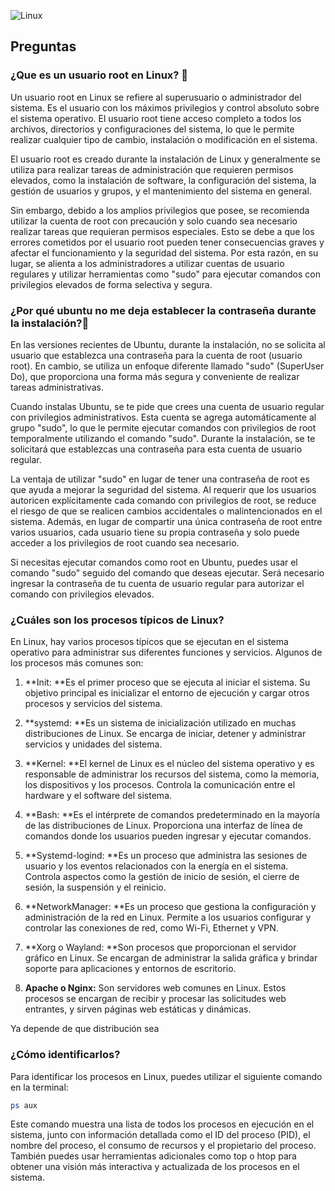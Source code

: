 ![Linux](https://i.ibb.co/XSkLLj5/linux.png "Linux")
## Preguntas
### ¿Que es un usuario root en Linux? 🐧
Un usuario root en Linux se refiere al superusuario o administrador del sistema. Es el usuario con los máximos privilegios y control absoluto sobre el sistema operativo. El usuario root tiene acceso completo a todos los archivos, directorios y configuraciones del sistema, lo que le permite realizar cualquier tipo de cambio, instalación o modificación en el sistema.

El usuario root es creado durante la instalación de Linux y generalmente se utiliza para realizar tareas de administración que requieren permisos elevados, como la instalación de software, la configuración del sistema, la gestión de usuarios y grupos, y el mantenimiento del sistema en general.

Sin embargo, debido a los amplios privilegios que posee, se recomienda utilizar la cuenta de root con precaución y solo cuando sea necesario realizar tareas que requieran permisos especiales. Esto se debe a que los errores cometidos por el usuario root pueden tener consecuencias graves y afectar el funcionamiento y la seguridad del sistema. Por esta razón, en su lugar, se alienta a los administradores a utilizar cuentas de usuario regulares y utilizar herramientas como "sudo" para ejecutar comandos con privilegios elevados de forma selectiva y segura.

### ¿Por qué ubuntu no me deja establecer la contraseña durante la instalación?📱 
En las versiones recientes de Ubuntu, durante la instalación, no se solicita al usuario que establezca una contraseña para la cuenta de root (usuario root). En cambio, se utiliza un enfoque diferente llamado "sudo" (SuperUser Do), que proporciona una forma más segura y conveniente de realizar tareas administrativas.

Cuando instalas Ubuntu, se te pide que crees una cuenta de usuario regular con privilegios administrativos. Esta cuenta se agrega automáticamente al grupo "sudo", lo que le permite ejecutar comandos con privilegios de root temporalmente utilizando el comando "sudo". Durante la instalación, se te solicitará que establezcas una contraseña para esta cuenta de usuario regular.

La ventaja de utilizar "sudo" en lugar de tener una contraseña de root es que ayuda a mejorar la seguridad del sistema. Al requerir que los usuarios autoricen explícitamente cada comando con privilegios de root, se reduce el riesgo de que se realicen cambios accidentales o malintencionados en el sistema. Además, en lugar de compartir una única contraseña de root entre varios usuarios, cada usuario tiene su propia contraseña y solo puede acceder a los privilegios de root cuando sea necesario.

Si necesitas ejecutar comandos como root en Ubuntu, puedes usar el comando "sudo" seguido del comando que deseas ejecutar. Será necesario ingresar la contraseña de tu cuenta de usuario regular para autorizar el comando con privilegios elevados.

### ¿Cuáles son los procesos típicos de Linux?
En Linux, hay varios procesos típicos que se ejecutan en el sistema operativo para administrar sus diferentes funciones y servicios. Algunos de los procesos más comunes son:

1. **Init: **Es el primer proceso que se ejecuta al iniciar el sistema. Su objetivo principal es inicializar el entorno de ejecución y cargar otros procesos y servicios del sistema.

3. **systemd: **Es un sistema de inicialización utilizado en muchas distribuciones de Linux. Se encarga de iniciar, detener y administrar servicios y unidades del sistema.

5. **Kernel: **El kernel de Linux es el núcleo del sistema operativo y es responsable de administrar los recursos del sistema, como la memoria, los dispositivos y los procesos. Controla la comunicación entre el hardware y el software del sistema.

7. **Bash: **Es el intérprete de comandos predeterminado en la mayoría de las distribuciones de Linux. Proporciona una interfaz de línea de comandos donde los usuarios pueden ingresar y ejecutar comandos.

9. **Systemd-logind: **Es un proceso que administra las sesiones de usuario y los eventos relacionados con la energía en el sistema. Controla aspectos como la gestión de inicio de sesión, el cierre de sesión, la suspensión y el reinicio.

11. **NetworkManager: **Es un proceso que gestiona la configuración y administración de la red en Linux. Permite a los usuarios configurar y controlar las conexiones de red, como Wi-Fi, Ethernet y VPN.

13. **Xorg o Wayland: **Son procesos que proporcionan el servidor gráfico en Linux. Se encargan de administrar la salida gráfica y brindar soporte para aplicaciones y entornos de escritorio.

15. **Apache o Nginx:** Son servidores web comunes en Linux. Estos procesos se encargan de recibir y procesar las solicitudes web entrantes, y sirven páginas web estáticas y dinámicas.

Ya depende de que distribución sea

### ¿Cómo identificarlos?
Para identificar los procesos en Linux, puedes utilizar el siguiente comando en la terminal:
```sh
ps aux
```
Este comando muestra una lista de todos los procesos en ejecución en el sistema, junto con información detallada como el ID del proceso (PID), el nombre del proceso, el consumo de recursos y el propietario del proceso. También puedes usar herramientas adicionales como top o htop para obtener una visión más interactiva y actualizada de los procesos en el sistema.


